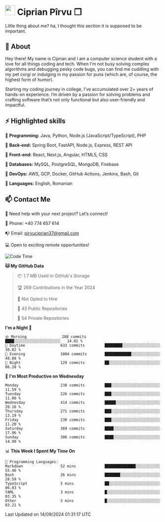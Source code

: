 # <img height="32px" src="https://user-images.githubusercontent.com/74038190/216122041-518ac897-8d92-4c6b-9b3f-ca01dcaf38ee.png"> Ciprian Pîrvu ❐ </h1>

Little thing about me? ha, I thought this section it is supposed to be important.

## 🧐 About

Hey there! My name is Ciprian and I am a computer science student with a love for all things coding and tech. When I'm not busy solving complex algorithms and debugging pesky code bugs, you can find me cuddling with my pet corgi or indulging in my passion for puns (which are, of course, the highest form of humor).

Starting my coding journey in college, I've accumulated over 2+ years of hands-on experience. I’m driven by a passion for solving problems and crafting software that’s not only functional but also user-friendly and impactful.


## ⚡ Highlighted skills

🎯 **Programming:** Java, Python, Node.js (JavaScript/TypeScript), PHP

🎯 **Back-end:** Spring Boot, FastAPI, Node.js, Express, REST API

🎯 **Front-end:** React, Next.js, Angular, HTML5, CSS

🎯 **Databases:** MySQL, PostgreSQL, MongoDB, Firebase

🎯 **DevOps:** AWS, GCP, Docker, GitHub Actions, Jenkins, Bash, Git

🎯 **Languages:** English, Romanian



## 📫 Contact Me

🤝 Need help with your next project? Let’s connect!

📱 Phone: +40 774 657 614

📭 Email: pirvuciprian37@gmail.com


💻 Open to exciting remote opportunities!

<!--START_SECTION:waka-->
![Code Time](http://img.shields.io/badge/Code%20Time-2%2C127%20hrs%207%20mins-blue)

**🐱 My GitHub Data** 

> 📦 1.7 MB Used in GitHub's Storage 
 > 
> 🏆 269 Contributions in the Year 2024
 > 
> 🚫 Not Opted to Hire
 > 
> 📜 43 Public Repositories 
 > 
> 🔑 54 Private Repositories 
 > 
**I'm a Night 🦉** 

```text
🌞 Morning                288 commits         ████░░░░░░░░░░░░░░░░░░░░░   14.02 % 
🌆 Daytime                633 commits         ████████░░░░░░░░░░░░░░░░░   30.82 % 
🌃 Evening                1004 commits        ████████████░░░░░░░░░░░░░   48.88 % 
🌙 Night                  129 commits         ██░░░░░░░░░░░░░░░░░░░░░░░   06.28 % 
```
📅 **I'm Most Productive on Wednesday** 

```text
Monday                   238 commits         ███░░░░░░░░░░░░░░░░░░░░░░   11.59 % 
Tuesday                  226 commits         ███░░░░░░░░░░░░░░░░░░░░░░   11.00 % 
Wednesday                414 commits         █████░░░░░░░░░░░░░░░░░░░░   20.16 % 
Thursday                 271 commits         ███░░░░░░░░░░░░░░░░░░░░░░   13.19 % 
Friday                   230 commits         ███░░░░░░░░░░░░░░░░░░░░░░   11.20 % 
Saturday                 369 commits         ████░░░░░░░░░░░░░░░░░░░░░   17.96 % 
Sunday                   306 commits         ████░░░░░░░░░░░░░░░░░░░░░   14.90 % 
```


📊 **This Week I Spent My Time On** 

```text
💬 Programming Languages: 
Markdown                 52 mins             ██████████████░░░░░░░░░░░   55.46 % 
Bash                     26 mins             ███████░░░░░░░░░░░░░░░░░░   28.59 % 
TypeScript               5 mins              ██░░░░░░░░░░░░░░░░░░░░░░░   06.03 % 
YAML                     3 mins              █░░░░░░░░░░░░░░░░░░░░░░░░   03.35 % 
Other                    3 mins              █░░░░░░░░░░░░░░░░░░░░░░░░   03.21 % 
```


 Last Updated on 14/09/2024 01:31:17 UTC
<!--END_SECTION:waka-->
